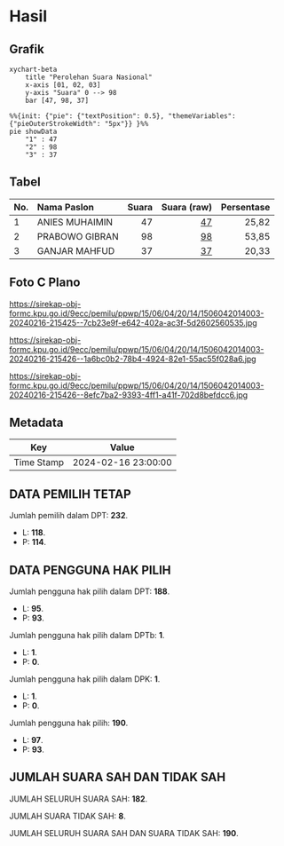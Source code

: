 # Hasil

## Grafik

```mermaid
xychart-beta
    title "Perolehan Suara Nasional"
    x-axis [01, 02, 03]
    y-axis "Suara" 0 --> 98
    bar [47, 98, 37]
```

```mermaid
%%{init: {"pie": {"textPosition": 0.5}, "themeVariables": {"pieOuterStrokeWidth": "5px"}} }%%
pie showData
    "1" : 47
    "2" : 98
    "3" : 37
```

## Tabel

| No. | Nama Paslon    | Suara | Suara (raw) | Persentase |
|:--- |:-------------- | -----:| -----------:| ----------:|
| 1   | ANIES MUHAIMIN | 47    | [47][p-1]   | 25,82      |
| 2   | PRABOWO GIBRAN | 98    | [98][p-2]   | 53,85      |
| 3   | GANJAR MAHFUD  | 37    | [37][p-3]   | 20,33      |


[p-1]: https://github.com/gigit-pemilu/pemilu-2024/blob/main/pilpres/hitung-suara/sub/15-jambi/sub/06-tanjung-jabung-barat/sub/04-betara/sub/2014-teluk-kulbi/sub/003-tps/sub/paslon-1.txt
[p-2]: https://github.com/gigit-pemilu/pemilu-2024/blob/main/pilpres/hitung-suara/sub/15-jambi/sub/06-tanjung-jabung-barat/sub/04-betara/sub/2014-teluk-kulbi/sub/003-tps/sub/paslon-2.txt
[p-3]: https://github.com/gigit-pemilu/pemilu-2024/blob/main/pilpres/hitung-suara/sub/15-jambi/sub/06-tanjung-jabung-barat/sub/04-betara/sub/2014-teluk-kulbi/sub/003-tps/sub/paslon-3.txt

## Foto C Plano

https://sirekap-obj-formc.kpu.go.id/9ecc/pemilu/ppwp/15/06/04/20/14/1506042014003-20240216-215425--7cb23e9f-e642-402a-ac3f-5d2602560535.jpg

https://sirekap-obj-formc.kpu.go.id/9ecc/pemilu/ppwp/15/06/04/20/14/1506042014003-20240216-215426--1a6bc0b2-78b4-4924-82e1-55ac55f028a6.jpg

https://sirekap-obj-formc.kpu.go.id/9ecc/pemilu/ppwp/15/06/04/20/14/1506042014003-20240216-215426--8efc7ba2-9393-4ff1-a41f-702d8befdcc6.jpg


## Metadata

| Key        | Value               |
| ---------- | ------------------- |
| Time Stamp | 2024-02-16 23:00:00 |


## DATA PEMILIH TETAP

Jumlah pemilih dalam DPT: **232**.
 * L: **118**.
 * P: **114**.

## DATA PENGGUNA HAK PILIH

Jumlah pengguna hak pilih dalam DPT: **188**.
 * L: **95**.
 * P: **93**.

Jumlah pengguna hak pilih dalam DPTb: **1**.
 * L: **1**.
 * P: **0**.

Jumlah pengguna hak pilih dalam DPK: **1**.
 * L: **1**.
 * P: **0**.

Jumlah pengguna hak pilih: **190**.
 * L: **97**.
 * P: **93**.

## JUMLAH SUARA SAH DAN TIDAK SAH

JUMLAH SELURUH SUARA SAH: **182**.

JUMLAH SUARA TIDAK SAH: **8**.

JUMLAH SELURUH SUARA SAH DAN SUARA TIDAK SAH: **190**.


